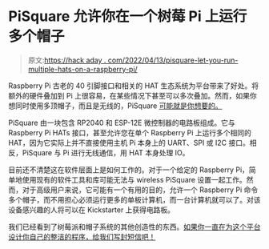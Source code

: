 # PiSquare 允许你在一个树莓 Pi 上运行多个帽子

> 原文:[https://hack aday . com/2022/04/13/pisquare-let-you-run-multiple-hats-on-a-raspberry-pi/](https://hackaday.com/2022/04/13/pisquare-lets-you-run-multiple-hats-on-a-raspberry-pi/)

Raspberry Pi 古老的 40 引脚接口和相关的 HAT 生态系统为平台带来了好处。将额外的硬件叠加到 Pi 上很容易，在某些情况下甚至可以多次叠加。然而，如果你想同时使用多顶帽子，而且是无线的，PiSquare [可能就是你想要的。](https://hackaday.io/project/184660-9-pisquare-can-connect-multiple-hats-wirelessly)

PiSquare 由一块包含 RP2040 和 ESP-12E 微控制器的电路板组成。它与 Raspberry Pi HATs 接口，甚至允许您在单个 Raspberry Pi 上运行多个相同的 HAT，因为它实际上并不直接使用主机 Pi 本身上的 UART、SPI 或 I2C 接口。相反，PiSquare 与 Pi 进行无线通信，用 HAT 本身处理 IO。

目前还不清楚这在软件层面上是如何工作的。对于一个给定的 Raspberry Pi，简单地使用现有的软件工具和库可能无法与 wireless PiSquare 设置一起工作。然而，对于高级用户来说，它可能有一个有用的目的，允许一个 Raspberry Pi 命令多个帽子，而不用担心必须运行更多的单板计算机，而一台计算机就可以了。对该设备感兴趣的人将可以在 Kickstarter 上获得电路板。

我们已经看到了树莓派和帽子系统的其他创造性的东西。[如果你一直在为这个平台设计你自己的整洁的程序，给我们写封短信吧！](http://hackaday.com/submit-a-tip)